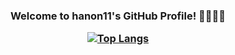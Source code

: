 <h3 align="center">Welcome to hanon11's GitHub Profile! 👋👩🏻‍💻

[![Top Langs](https://github-readme-stats.vercel.app/api/top-langs/?username=hanon11&layout=compact)](https://github.com/anuraghazra/github-readme-stats)
</h3>

<!--
**hanon11/hanon11** is a ✨ _special_ ✨ repository because its `README.md` (this file) appears on your GitHub profile.

Here are some ideas to get you started:

- 🔭 I’m currently working on ...
- 🌱 I’m currently learning ...
- 👯 I’m looking to collaborate on ...
- 🤔 I’m looking for help with ...
- 💬 Ask me about ...
- 📫 How to reach me: ...
- 😄 Pronouns: ...
- ⚡ Fun fact: ...
-->
